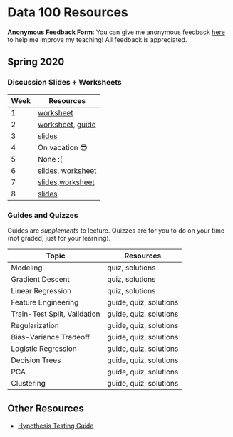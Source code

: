 # Data 100 Resources

**Anonymous Feedback Form**: You can give me anonymous feedback [here](https://tinyurl.com/raguvirTAfeedback) to help me improve my teaching! All feedback is appreciated.
## Spring 2020

### Discussion Slides + Worksheets

| Week | Resources |
| ---- | --------- |
| 1 | <a href="./resources/worksheets/disc01.pdf">worksheet</a> |
| 2 | <a href="./resources/worksheets/disc02.pdf">worksheet</a>, <a href="https://hackmd.io/@rkunani/SybBko1zI">guide</a> |
| 3 | <a href="./resources/slides/disc03.pdf">slides</a> |
| 4 | On vacation 😎 |
| 5 | None :( |
| 6 | <a href="./resources/slides/modeling.pdf">slides</a>, <a href="./resources/worksheets/disc06.pdf">worksheet</a> |
| 7 | <a href="./resources/slides/gradient_descent.pdf">slides</a>,<a href="./resources/worksheets/disc07.pdf">worksheet</a> |
| 8 | <a href="./resources/slides/linear_regression.pdf">slides</a> |

### Guides and Quizzes

Guides are *supplements* to lecture. Quizzes are for you to do on your time (not graded, just for your learning).

| Topic | Resources |
| ----- | --------- |
| Modeling | quiz, solutions |
| Gradient Descent | quiz, solutions |
| Linear Regression | quiz, solutions |
| Feature Engineering | guide, quiz, solutions |
| Train-Test Split, Validation | guide, quiz, solutions |
| Regularization | guide, quiz, solutions |
| Bias-Variance Tradeoff | guide, quiz, solutions |
| Logistic Regression | guide, quiz, solutions |
| Decision Trees | guide, quiz, solutions |
| PCA | guide, quiz, solutions |
| Clustering | guide, quiz, solutions |

## Other Resources

- [Hypothesis Testing Guide](https://hackmd.io/@rkunani/hypothesis-testing)  

